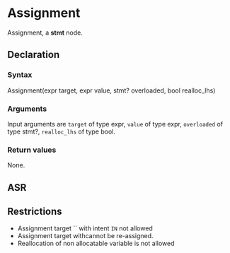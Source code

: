 <!-- This is an automatically generated file. Do not edit it manually. -->

# Assignment

Assignment, a **stmt** node.

## Declaration

### Syntax

Assignment(expr target, expr value, stmt? overloaded, bool realloc_lhs)

### Arguments
Input arguments are `target` of type expr, `value` of type expr, `overloaded` of type stmt?, `realloc_lhs` of type bool.

### Return values

None.

## ASR

<!-- Generate ASR using pickle. -->

## Restrictions

<!-- Generated from asr_verify.cpp. -->
* Assignment target `` with intent `IN` not allowed
* Assignment target withcannot be re-assigned.
* Reallocation of non allocatable variable is not allowed